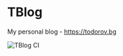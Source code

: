 # TBlog

My personal blog - <https://todorov.bg>

![TBlog CI](https://github.com/totollygeek/tblog/workflows/TBlog%20CI/badge.svg)
